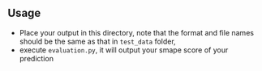 ## Usage

- Place your output in this directory, note that the format and file names should be the same as that in ```test_data``` folder,
- execute ```evaluation.py```, it will output your smape score of your prediction